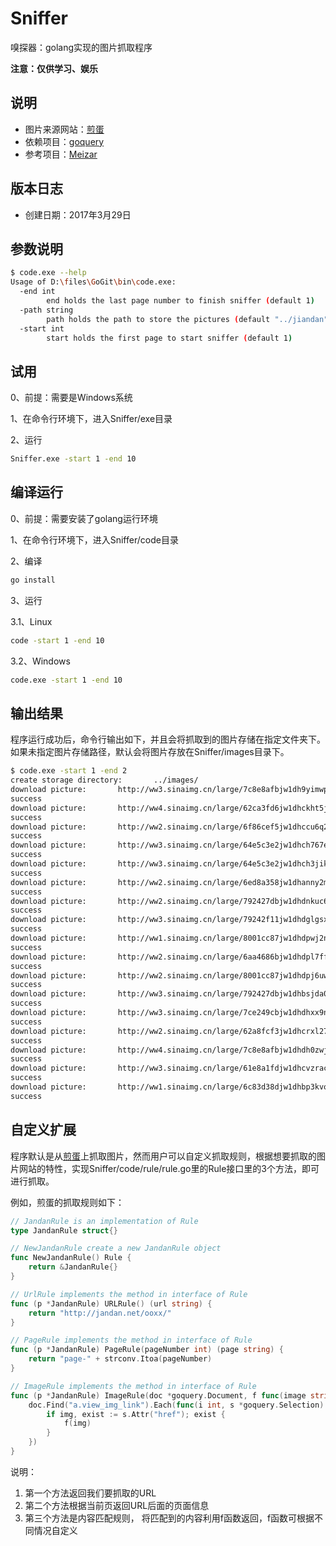 # Sniffer
嗅探器：golang实现的图片抓取程序

**注意：仅供学习、娱乐**

## 说明

- 图片来源网站：[煎蛋](http://jandan.net)
- 依赖项目：[goquery](https://github.com/PuerkitoBio/goquery)
- 参考项目：[Meizar](https://github.com/qibin0506/Meizar)

## 版本日志

- 创建日期：2017年3月29日

## 参数说明

```bash
$ code.exe --help
Usage of D:\files\GoGit\bin\code.exe:
  -end int
        end holds the last page number to finish sniffer (default 1)
  -path string
        path holds the path to store the pictures (default "../jiandan")
  -start int
        start holds the first page to start sniffer (default 1)

```

## 试用

0、前提：需要是Windows系统

1、在命令行环境下，进入Sniffer/exe目录

2、运行

```bash
Sniffer.exe -start 1 -end 10
```

## 编译运行

0、前提：需要安装了golang运行环境

1、在命令行环境下，进入Sniffer/code目录

2、编译

```bash
go install
```

3、运行

3.1、Linux

```bash
code -start 1 -end 10
```

3.2、Windows

```bash
code.exe -start 1 -end 10
```

## 输出结果

程序运行成功后，命令行输出如下，并且会将抓取到的图片存储在指定文件夹下。如果未指定图片存储路径，默认会将图片存放在Sniffer/images目录下。

```bash
$ code.exe -start 1 -end 2
create storage directory:       ../images/
download picture:       http://ww3.sinaimg.cn/large/7c8e8afbjw1dh9yimwp4xj.jpg
success
download picture:       http://ww4.sinaimg.cn/large/62ca3fd6jw1dhckht5jlwj.jpg
success
download picture:       http://ww2.sinaimg.cn/large/6f86cef5jw1dhccu6q2mpj.jpg
success
download picture:       http://ww3.sinaimg.cn/large/64e5c3e2jw1dhch767eiqj.jpg
success
download picture:       http://ww3.sinaimg.cn/large/64e5c3e2jw1dhch3jiklpj.jpg
success
download picture:       http://ww2.sinaimg.cn/large/6ed8a358jw1dhanny2mpuj.jpg
success
download picture:       http://ww2.sinaimg.cn/large/792427dbjw1dhdnkuc6jqj.jpg
success
download picture:       http://ww3.sinaimg.cn/large/79242f11jw1dhdglgsx5hj.jpg
success
download picture:       http://ww1.sinaimg.cn/large/8001cc87jw1dhdpwj2nhhj.jpg
success
download picture:       http://ww2.sinaimg.cn/large/6aa4686bjw1dhdpl7ffruj.jpg
success
download picture:       http://ww2.sinaimg.cn/large/8001cc87jw1dhdpj6uw3nj.jpg
success
download picture:       http://ww3.sinaimg.cn/large/792427dbjw1dhbsjda0f9j.jpg
success
download picture:       http://ww3.sinaimg.cn/large/7ce249cbjw1dhdhxx9n9lj.jpg
success
download picture:       http://ww2.sinaimg.cn/large/62a8fcf3jw1dhcrxl2754j.jpg
success
download picture:       http://ww4.sinaimg.cn/large/7c8e8afbjw1dhdh0zwj5oj.jpg
success
download picture:       http://ww3.sinaimg.cn/large/61e8a1fdjw1dhcvzracy1j.jpg
success
download picture:       http://ww1.sinaimg.cn/large/6c83d38djw1dhbp3kvouxj.jpg
success
```

## 自定义扩展

程序默认是从[煎蛋](http://jandan.net)上抓取图片，然而用户可以自定义抓取规则，根据想要抓取的图片网站的特性，实现Sniffer/code/rule/rule.go里的Rule接口里的3个方法，即可进行抓取。

例如，煎蛋的抓取规则如下：

```go
// JandanRule is an implementation of Rule
type JandanRule struct{}

// NewJandanRule create a new JandanRule object
func NewJandanRule() Rule {
	return &JandanRule{}
}

// UrlRule implements the method in interface of Rule
func (p *JandanRule) URLRule() (url string) {
	return "http://jandan.net/ooxx/"
}

// PageRule implements the method in interface of Rule
func (p *JandanRule) PageRule(pageNumber int) (page string) {
	return "page-" + strconv.Itoa(pageNumber)
}

// ImageRule implements the method in interface of Rule
func (p *JandanRule) ImageRule(doc *goquery.Document, f func(image string)) {
	doc.Find("a.view_img_link").Each(func(i int, s *goquery.Selection) {
		if img, exist := s.Attr("href"); exist {
			f(img)
		}
	})
}
```

说明：
1. 第一个方法返回我们要抓取的URL
2. 第二个方法根据当前页返回URL后面的页面信息
3. 第三个方法是内容匹配规则， 将匹配到的内容利用f函数返回，f函数可根据不同情况自定义

